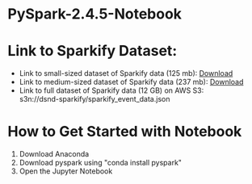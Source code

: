 # PySpark-2.4.5-Notebook

# Link to Sparkify Dataset:

<ul>
  <li>Link to small-sized dataset of Sparkify data (125 mb): <a href="https://drive.google.com/open?id=1FwuyO5apNwy8q6BpG-_EIqqN-ED0X9tx">Download</a></li>
  <li>Link to medium-sized dataset of Sparkify data (237 mb): <a href="https://drive.google.com/open?id=17Lys6v7LOcAWFMHXwXwslUWj04LoNWp1">Download</a></li>
   <li>Link to full dataset of Sparkify data (12 GB) on AWS S3: <br> s3n://dsnd-sparkify/sparkify_event_data.json </li>
</ul>

# How to Get Started with Notebook

<ol>
<li>
 Download Anaconda
</li>
<li>
 Download pyspark using "conda install pyspark"
  </li>
<li>
 Open the Jupyter Notebook
</li>

</ol>
